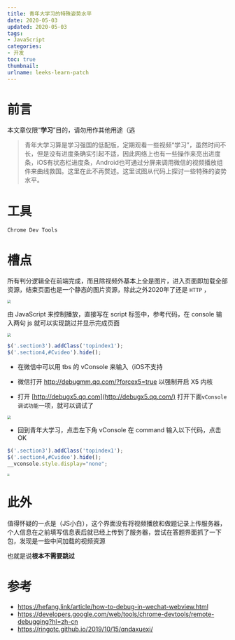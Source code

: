 ```yaml
---
title: 青年大学习的特殊姿势水平
date: 2020-05-03
updated: 2020-05-03
tags: 
- JavaScript
categories: 
- 开发
toc: true
thumbnail:
urlname: leeks-learn-patch
---
```

# 前言

本文章仅限“**学习**”目的，请勿用作其他用途（逃


<!--more-->


> 青年大学习算是学习强国的低配版，定期观看一些视频“学习”，虽然时间不长，但是没有进度条确实引起不适，因此网络上也有一些操作来亮出进度条，iOS有状态栏进度条，Android也可通过分屏来调用微信的视频播放组件来曲线救国。这里在此不再赘述。这里试图从代码上探讨一些特殊的姿势水平。

# 工具

`Chrome Dev Tools`

# 槽点

所有判分逻辑全在前端完成，而且除视频外基本上全是图片，进入页面即加载全部资源，结束页面也是一个静态的图片资源，除此之外2020年了还是 `HTTP` ，

<img src="https://cdn.jsdelivr.net/gh/Diffumist/diffumist.github.io@master/img/old/303c0728c7d04.png" style="zoom:50%;" />


由 JavaScript 来控制播放，直接写在 script 标签中，参考代码，在 console 输入两句 js 就可以实现跳过并显示完成页面

<img src="https://cdn.jsdelivr.net/gh/Diffumist/diffumist.github.io@master/img/old/d5222f95a028e.png" style="zoom:50%;" />

```JavaScript
$('.section3').addClass('topindex1');
$('.section4,#Cvideo').hide();
```

- 在微信中可以用 tbs 的 vConsole 来输入（iOS不支持

- 微信打开 http://debugmm.qq.com/?forcex5=true 以强制开启 X5 内核

- 打开 [http://debugx5.qq.com](http://debugx5.qq.com/) 打开下面`vConsole调试功能`一项，就可以调试了 

<img src="https://cdn.jsdelivr.net/gh/Diffumist/diffumist.github.io@master/img/old/6819a3db69b19.jpg" style="zoom:50%;" />

- 回到青年大学习，点击左下角 vConsole 在 command 输入以下代码，点击OK

```JavaScript
$('.section3').addClass('topindex1');
$('.section4,#Cvideo').hide();
__vconsole.style.display="none"; 
```





<img src="https://cdn.jsdelivr.net/gh/Diffumist/diffumist.github.io@master/img/old/5b50cd19bff29.jpg" style="zoom: 33%;" />



# 此外

值得怀疑的一点是（JS小白），这个界面没有将视频播放和做题记录上传服务器，个人信息在之前填写信息表后就已经上传到了服务器，尝试在答题界面抓了一下包，发现是一些中间加载的视频资源

也就是说**根本不需要跳过**





# 参考

 - https://hefang.link/article/how-to-debug-in-wechat-webview.html
 - https://developers.google.com/web/tools/chrome-devtools/remote-debugging?hl=zh-cn
 - https://ringotc.github.io/2019/10/15/qndaxuexi/

